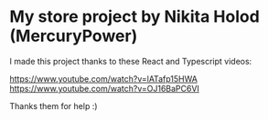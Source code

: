 # My store project by Nikita Holod (MercuryPower)

I made this project thanks to these React and Typescript videos:

  https://www.youtube.com/watch?v=lATafp15HWA
  https://www.youtube.com/watch?v=OJ16BaPC6VI

Thanks them for help :)
